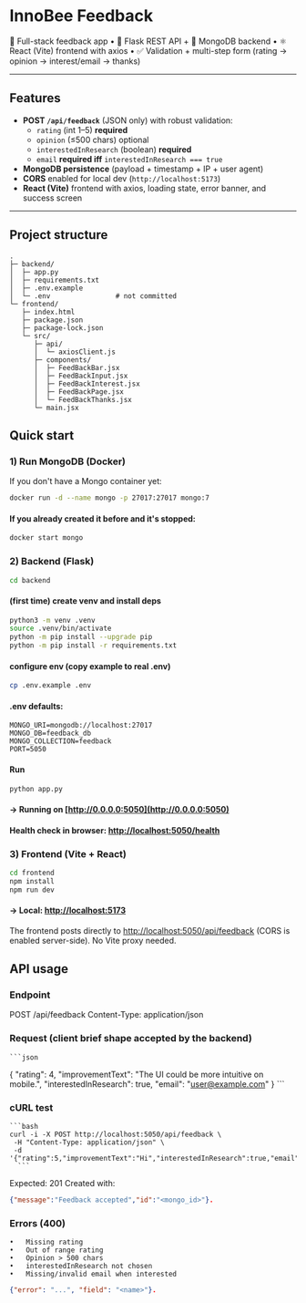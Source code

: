 # InnoBee Feedback

📝 Full-stack feedback app • 🐍 Flask REST API + 🍃 MongoDB backend • ⚛️ React (Vite) frontend with axios • ✅ Validation +
multi-step form (rating → opinion → interest/email → thanks)

---

## Features

- **POST `/api/feedback`** (JSON only) with robust validation:
    - `rating` (int 1–5) **required**
    - `opinion` (≤500 chars) optional
    - `interestedInResearch` (boolean) **required**
    - `email` **required iff** `interestedInResearch === true`
- **MongoDB persistence** (payload + timestamp + IP + user agent)
- **CORS** enabled for local dev (`http://localhost:5173`)
- **React (Vite)** frontend with axios, loading state, error banner, and success screen

---

## Project structure

```text
.
├─ backend/
│  ├─ app.py
│  ├─ requirements.txt
│  ├─ .env.example
│  └─ .env                # not committed
└─ frontend/
   ├─ index.html
   ├─ package.json
   ├─ package-lock.json
   └─ src/
      ├─ api/
      │  └─ axiosClient.js
      ├─ components/
      │  ├─ FeedBackBar.jsx
      │  ├─ FeedBackInput.jsx
      │  ├─ FeedBackInterest.jsx
      │  ├─ FeedBackPage.jsx
      │  └─ FeedBackThanks.jsx
      └─ main.jsx
  ```

## Quick start

### 1) Run MongoDB (Docker)

If you don't have a Mongo container yet:

   ``` bash
   docker run -d --name mongo -p 27017:27017 mongo:7
   ```
  #### If you already created it before and it's stopped:
   ``` bash
   docker start mongo
   ```

### 2) Backend (Flask)

   ```bash
   cd backend
   ```

#### (first time) create venv and install deps

   ```bash
   python3 -m venv .venv
   source .venv/bin/activate
   python -m pip install --upgrade pip
   python -m pip install -r requirements.txt
   ```

#### configure env (copy example to real .env)

   ```bash
   cp .env.example .env
   ```

#### .env defaults:
```text
MONGO_URI=mongodb://localhost:27017
MONGO_DB=feedback_db
MONGO_COLLECTION=feedback
PORT=5050
```

#### Run

  ```bash
  python app.py
  ```

#### → Running on [http://0.0.0.0:5050](http://0.0.0.0:5050)

#### Health check in browser: [http://localhost:5050/health](http://localhost:5050/health)

### 3) Frontend (Vite + React)

   ```bash
   cd frontend
   npm install
   npm run dev
   ```

#### → Local: [http://localhost:5173](http://localhost:5173)

The frontend posts directly to [http://localhost:5050/api/feedback](http://localhost:5050/api/feedback) (CORS is enabled
server-side). No Vite proxy needed.

## API usage

### Endpoint

POST /api/feedback
Content-Type: application/json

### Request (client brief shape accepted by the backend)

    ```json
{
"rating": 4,
"improvementText": "The UI could be more intuitive on mobile.",
"interestedInResearch": true,
"email": "user@example.com"
}
    ```

### cURL test

    ```bash
    curl -i -X POST http://localhost:5050/api/feedback \
     -H "Content-Type: application/json" \
     -d '{"rating":5,"improvementText":"Hi","interestedInResearch":true,"email":"test@example.com"}'
      ```

Expected: 201 Created with: 
 ```json 
 {"message":"Feedback accepted","id":"<mongo_id>"}.
```

### Errors (400)
	•	Missing rating
	•	Out of range rating
	•	Opinion > 500 chars
	•	interestedInResearch not chosen
	•	Missing/invalid email when interested

 ```json
{"error": "...", "field": "<name>"}.
```



